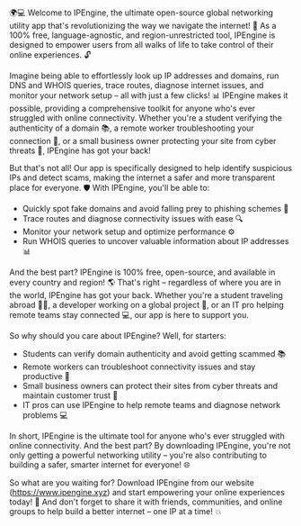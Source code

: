 🌍💻 Welcome to IPEngine, the ultimate open-source global networking utility app that's revolutionizing the way we navigate the internet! 🚀 As a 100% free, language-agnostic, and region-unrestricted tool, IPEngine is designed to empower users from all walks of life to take control of their online experiences. 🔓

Imagine being able to effortlessly look up IP addresses and domains, run DNS and WHOIS queries, trace routes, diagnose internet issues, and monitor your network setup – all with just a few clicks! 📊 IPEngine makes it possible, providing a comprehensive toolkit for anyone who's ever struggled with online connectivity. Whether you're a student verifying the authenticity of a domain 📚, a remote worker troubleshooting your connection 💼, or a small business owner protecting your site from cyber threats 🏢, IPEngine has got your back!

But that's not all! Our app is specifically designed to help identify suspicious IPs and detect scams, making the internet a safer and more transparent place for everyone. 🛡️ With IPEngine, you'll be able to:

* Quickly spot fake domains and avoid falling prey to phishing schemes 👀
* Trace routes and diagnose connectivity issues with ease 🔍
* Monitor your network setup and optimize performance ⚙️
* Run WHOIS queries to uncover valuable information about IP addresses 📊

And the best part? IPEngine is 100% free, open-source, and available in every country and region! 🌎 That's right – regardless of where you are in the world, IPEngine has got your back. Whether you're a student traveling abroad 🏃‍♂️, a developer working on a global project 🤖, or an IT pro helping remote teams stay connected 💻, our app is here to support you.

So why should you care about IPEngine? Well, for starters:

* Students can verify domain authenticity and avoid getting scammed 📚
* Remote workers can troubleshoot connectivity issues and stay productive 💼
* Small business owners can protect their sites from cyber threats and maintain customer trust 🏢
* IT pros can use IPEngine to help remote teams and diagnose network problems 💻

In short, IPEngine is the ultimate tool for anyone who's ever struggled with online connectivity. And the best part? By downloading IPEngine, you're not only getting a powerful networking utility – you're also contributing to building a safer, smarter internet for everyone! 🌐

So what are you waiting for? Download IPEngine from our website (https://www.ipengine.xyz) and start empowering your online experiences today! 📲 And don't forget to share it with friends, communities, and online groups to help build a better internet – one IP at a time! 💥